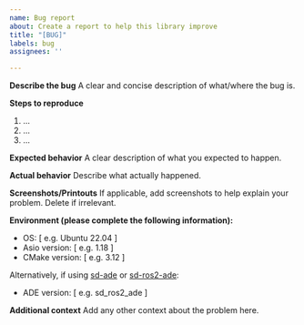 ```yaml
---
name: Bug report
about: Create a report to help this library improve
title: "[BUG]"
labels: bug
assignees: ''

---
```


**Describe the bug**
A clear and concise description of what/where the bug is.

**Steps to reproduce**
1. ...
2. ...
3. ...

**Expected behavior**
A clear description of what you expected to happen.

**Actual behavior**
Describe what actually happened.

**Screenshots/Printouts**
If applicable, add screenshots to help explain your problem. Delete if irrelevant.

**Environment (please complete the following information):**
 - OS: [ e.g. Ubuntu 22.04 ]
 - Asio version: [ e.g. 1.18 ]
 - CMake version: [ e.g. 3.12 ]

 Alternatively, if using [sd-ade](https://github.com/streetdrone-home/sd-ade) or [sd-ros2-ade](https://github.com/streetdrone-home/sd_ros2_ade):
 - ADE version: [ e.g. sd_ros2_ade ]

**Additional context**
Add any other context about the problem here.
